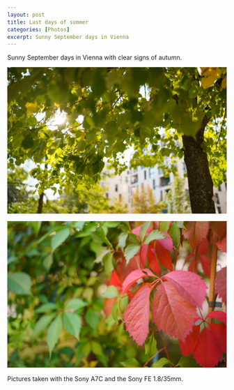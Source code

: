 ```yaml
---
layout: post
title: Last days of summer
categories: [Photos]
excerpt: Sunny September days in Vienna
---
```


Sunny September days in Vienna with clear signs of autumn.

![Rudolf-Bednar-Park Vienna](../images/20210911/late-summer1.jpg)

![Rudolf-Bednar-Park Vienna](../images/20210911/late-summer2.jpg)


Pictures taken with the Sony A7C and the Sony FE 1.8/35mm.
